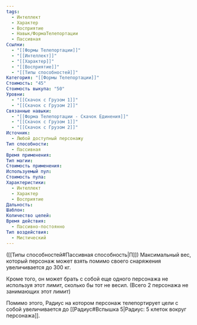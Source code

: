 ```yaml
---
tags:
  - Интеллект
  - Характер
  - Восприятие
  - Навык/ФормаТелепортации
  - Пассивная
Ссылки:
  - "[[Формы Телепортации]]"
  - "[[Интеллект]]"
  - "[[Характер]]"
  - "[[Восприятие]]"
  - "[[Типы способностей]]"
Категория: "[[Формы Телепортации]]"
Стоимость: "45"
Стоимость выкупа: "50"
Уровни:
  - "[[Скачок с Грузом 1]]"
  - "[[Скачок с Грузом 2]]"
Связанные навыки:
  - "[[Форма Телепортации - Скачок Единения]]"
  - "[[Скачок с Грузом 1]]"
  - "[[Скачок с Грузом 2]]"
Источник:
  - Любой доступный персонажу
Тип способности:
  - Пассивная
Время применения: 
Тип магии: 
Стоимость применения: 
Используемый пул: 
Стоимость пула: 
Характеристики:
  - Интеллект
  - Характер
  - Восприятие
Дальность: 
Шаблон: 
Количество целей: 
Время действия:
  - Пассивно-постоянно
Тип воздействия:
  - Мистический
---
```

([[Типы способностей#Пассивная способность|П]]) Максимальный вес, который персонаж может взять помимо своего снаряжения увеличивается до 300 кг. 

Кроме того, он может брать с собой еще одного персонажа не используя этот лимит, сколько бы тот не весил. (Всего 2 персонажа не занимающих этот лимит)

Помимо этого, Радиус на котором персонаж телепортирует цели с собой увеличивается до [[Радиус#Вспышка 5|Радиус: 5 клеток вокруг персонажа]].